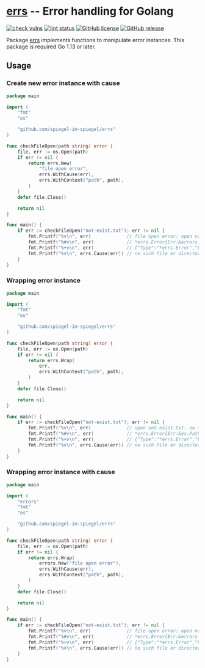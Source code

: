 # [errs] -- Error handling for Golang

[![check vulns](https://github.com/spiegel-im-spiegel/errs/workflows/vulns/badge.svg)](https://github.com/spiegel-im-spiegel/errs/actions)
[![lint status](https://github.com/spiegel-im-spiegel/errs/workflows/lint/badge.svg)](https://github.com/spiegel-im-spiegel/errs/actions)
[![GitHub license](https://img.shields.io/badge/license-Apache%202-blue.svg)](https://raw.githubusercontent.com/spiegel-im-spiegel/errs/master/LICENSE)
[![GitHub release](http://img.shields.io/github/release/spiegel-im-spiegel/errs.svg)](https://github.com/spiegel-im-spiegel/errs/releases/latest)

Package [errs] implements functions to manipulate error instances.
This package is required Go 1.13 or later.

## Usage

### Create new error instance with cause

```go
package main

import (
    "fmt"
    "os"

    "github.com/spiegel-im-spiegel/errs"
)

func checkFileOpen(path string) error {
    file, err := os.Open(path)
    if err != nil {
        return errs.New(
            "file open error",
            errs.WithCause(err),
            errs.WithContext("path", path),
        )
    }
    defer file.Close()

    return nil
}

func main() {
    if err := checkFileOpen("not-exist.txt"); err != nil {
        fmt.Printf("%v\n", err)             // file open error: open not-exist.txt: no such file or directory
        fmt.Printf("%#v\n", err)            // *errs.Error{Err:&errors.errorString{s:"file open error"}, Cause:&os.PathError{Op:"open", Path:"not-exist.txt", Err:0x2}, Context:map[string]interface {}{"function":"main.checkFileOpen", "path":"not-exist.txt"}}
        fmt.Printf("%+v\n", err)            // {"Type":"*errs.Error","Err":{"Type":"*errors.errorString","Msg":"file open error"},"Context":{"function":"main.checkFileOpen","path":"not-exist.txt"},"Cause":{"Type":"*os.PathError","Msg":"open not-exist.txt: no such file or directory","Cause":{"Type":"syscall.Errno","Msg":"no such file or directory"}}}
        fmt.Printf("%v\n", errs.Cause(err)) // no such file or directory
    }
}
```

### Wrapping error instance

```go
package main

import (
    "fmt"
    "os"

    "github.com/spiegel-im-spiegel/errs"
)

func checkFileOpen(path string) error {
    file, err := os.Open(path)
    if err != nil {
        return errs.Wrap(
            err,
            errs.WithContext("path", path),
        )
    }
    defer file.Close()

    return nil
}

func main() {
    if err := checkFileOpen("not-exist.txt"); err != nil {
        fmt.Printf("%v\n", err)             // open not-exist.txt: no such file or directory
        fmt.Printf("%#v\n", err)            // *errs.Error{Err:&os.PathError{Op:"open", Path:"not-exist.txt", Err:0x2}, Cause:<nil>, Context:map[string]interface {}{"function":"main.checkFileOpen", "path":"not-exist.txt"}}
        fmt.Printf("%+v\n", err)            // {"Type":"*errs.Error","Err":{"Type":"*os.PathError","Msg":"open not-exist.txt: no such file or directory","Cause":{"Type":"syscall.Errno","Msg":"no such file or directory"}},"Context":{"function":"main.checkFileOpen","path":"not-exist.txt"}}
        fmt.Printf("%v\n", errs.Cause(err)) // no such file or directory
    }
}
```

### Wrapping error instance with cause

```go
package main

import (
    "errors"
    "fmt"
    "os"

    "github.com/spiegel-im-spiegel/errs"
)

func checkFileOpen(path string) error {
    file, err := os.Open(path)
    if err != nil {
        return errs.Wrap(
            errors.New("file open error"),
            errs.WithCause(err),
            errs.WithContext("path", path),
        )
    }
    defer file.Close()

    return nil
}

func main() {
    if err := checkFileOpen("not-exist.txt"); err != nil {
        fmt.Printf("%v\n", err)             // file open error: open not-exist.txt: no such file or directory
        fmt.Printf("%#v\n", err)            // *errs.Error{Err:&errors.errorString{s:"file open error"}, Cause:&os.PathError{Op:"open", Path:"not-exist.txt", Err:0x2}, Context:map[string]interface {}{"function":"main.checkFileOpen", "path":"not-exist.txt"}}
        fmt.Printf("%+v\n", err)            // {"Type":"*errs.Error","Err":{"Type":"*errors.errorString","Msg":"file open error"},"Context":{"function":"main.checkFileOpen","path":"not-exist.txt"},"Cause":{"Type":"*os.PathError","Msg":"open not-exist.txt: no such file or directory","Cause":{"Type":"syscall.Errno","Msg":"no such file or directory"}}}
        fmt.Printf("%v\n", errs.Cause(err)) // no such file or directory
    }
}
```

[errs]: https://github.com/spiegel-im-spiegel/errs "spiegel-im-spiegel/errs: Error handling for Golang"
